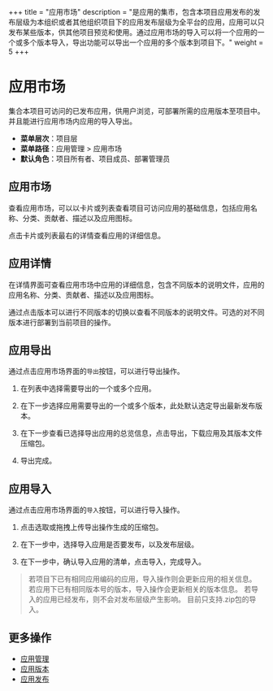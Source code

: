 +++
title = "应用市场"
description = "是应用的集市，包含本项目应用发布的发布层级为本组织或者其他组织项目下的应用发布层级为全平台的应用，应用可以只发布某些版本，供其他项目预览和使用。通过应用市场的导入可以将一个应用的一个或多个版本导入，导出功能可以导出一个应用的多个版本到项目下。"
weight = 5
+++

# 应用市场

集合本项目可访问的已发布应用，供用户浏览，可部署所需的应用版本至项目中。并且能进行应用市场内应用的导入导出。

- **菜单层次**：项目层
- **菜单路径**：应用管理 > 应用市场
- **默认角色**：项目所有者、项目成员、部署管理员

<h2>应用市场</h2>

查看应用市场，可以以卡片或列表查看项目可访问应用的基础信息，包括应用名称、分类、贡献者、描述以及应用图标。  

点击卡片或列表最右的详情查看应用的详细信息。


<h2> 应用详情 </h2>

在详情界面可查看应用市场中应用的详细信息，包含不同版本的说明文件，应用的应用名称、分类、贡献者、描述以及应用图标。

通过点击版本可以进行不同版本的切换以查看不同版本的说明文件。可选的对不同版本进行部署到当前项目的操作。

<h2> 应用导出 </h2>

通过点击应用市场界面的`导出`按钮，可以进行导出操作。

1. 在列表中选择需要导出的一个或多个应用。

2. 在下一步选择应用需要导出的一个或多个版本，此处默认选定导出最新发布版本。

3. 在下一步查看已选择导出应用的总览信息，点击导出，下载应用及其版本文件压缩包。

4. 导出完成。

<h2> 应用导入 </h2>

通过点击应用市场界面的`导入`按钮，可以进行导入操作。

1. 点击选取或拖拽上传导出操作生成的压缩包。

2. 在下一步中，选择导入应用是否要发布，以及发布层级。

3. 在下一步中，确认导入应用的清单，点击导入，完成导入。

<blockquote class="note">
    若项目下已有相同应用编码的应用，导入操作则会更新应用的相关信息。
    若应用下已有相同版本号的版本，导入操作会更新相关的版本信息。
    若导入的应用已经发布，则不会对发布层级产生影响。
    目前只支持.zip包的导入。
</blockquote>

## 更多操作
- [应用管理](../application)
- [应用版本](../application-version)
- [应用发布](../application-release)